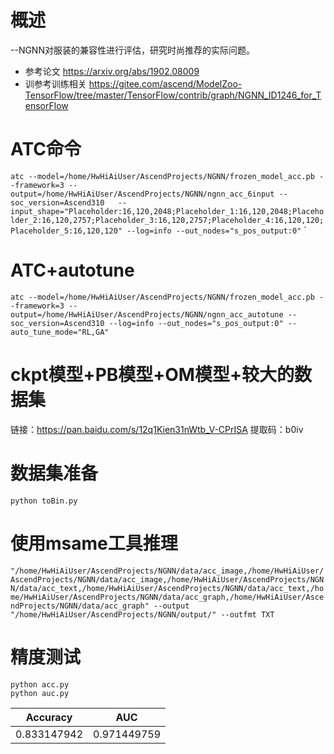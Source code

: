 # 概述
--NGNN对服装的兼容性进行评估，研究时尚推荐的实际问题。
* 参考论文
https://arxiv.org/abs/1902.08009
* 训参考训练相关
https://gitee.com/ascend/ModelZoo-TensorFlow/tree/master/TensorFlow/contrib/graph/NGNN_ID1246_for_TensorFlow

# ATC命令
`atc --model=/home/HwHiAiUser/AscendProjects/NGNN/frozen_model_acc.pb --framework=3 --output=/home/HwHiAiUser/AscendProjects/NGNN/ngnn_acc_6input --soc_version=Ascend310   --input_shape="Placeholder:16,120,2048;Placeholder_1:16,120,2048;Placeholder_2:16,120,2757;Placeholder_3:16,120,2757;Placeholder_4:16,120,120; Placeholder_5:16,120,120" --log=info --out_nodes="s_pos_output:0"` `

# ATC+autotune
`atc --model=/home/HwHiAiUser/AscendProjects/NGNN/frozen_model_acc.pb --framework=3 --output=/home/HwHiAiUser/AscendProjects/NGNN/ngnn_acc_autotune --soc_version=Ascend310 --log=info --out_nodes="s_pos_output:0" --auto_tune_mode="RL,GA"`

# ckpt模型+PB模型+OM模型+较大的数据集
链接：https://pan.baidu.com/s/12q1Kien31nWtb_V-CPrISA 
提取码：b0iv 

# 数据集准备
 `python toBin.py`

# 使用msame工具推理
`"/home/HwHiAiUser/AscendProjects/NGNN/data/acc_image,/home/HwHiAiUser/AscendProjects/NGNN/data/acc_image,/home/HwHiAiUser/AscendProjects/NGNN/data/acc_text,/home/HwHiAiUser/AscendProjects/NGNN/data/acc_text,/home/HwHiAiUser/AscendProjects/NGNN/data/acc_graph,/home/HwHiAiUser/AscendProjects/NGNN/data/acc_graph" --output "/home/HwHiAiUser/AscendProjects/NGNN/output/" --outfmt TXT`

# 精度测试
```
python acc.py
python auc.py
```
| Accuracy    | AUC         |
|-------------|-------------|
| 0.833147942 | 0.971449759 |
